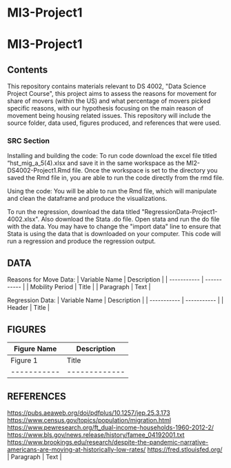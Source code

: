 # MI3-Project1
# MI3-Project1

## Contents
This repository contains materials relevant to DS 4002, "Data Science Project Course", 
this project aims to assess the reasons for movement for share of movers (within the US) and what 
percentage of movers picked specific reasons, with our hypothesis focusing on the main reason of movement 
being housing related issues. This repository will include the source folder, data used, figures produced, and 
references that were used. 

### SRC Section

Installing and building the code:
To run code download the excel file titled “hst_mig_a_5(4).xlsx and save it in the same 
workspace as the MI2-DS4002-Project1.Rmd file. Once the workspace is set to the directory 
you saved the Rmd file in, you are able to run the code directly from the rmd file.

Using the code: 
You will be able to run the Rmd file, which will manipulate and clean the dataframe and produce the visualizations. 

To run the regression, download the data titled "RegressionData-Project1-4002.xlsx". Also download the Stata .do file.
Open stata and run the do file with the data. You may have to change the "import data" line to ensure that 
Stata is using the data that is downloaded on your computer. This code will run a regression and produce the regression
output. 

## DATA 

Reasons for Move Data:
| Variable Name      | Description |
| -----------        | ----------- |
| Mobility Period             | Title       |
| Paragraph          | Text        |


Regression Data: 
| Variable Name      | Description |
| -----------        | ----------- |
| Header             | Title       |




## FIGURES
| Figure Name        | Description |
| -----------        | ----------- |
| Figure 1           | Title       |
| -----------        |-------------|





## REFERENCES
https://pubs.aeaweb.org/doi/pdfplus/10.1257/jep.25.3.173
https://www.census.gov/topics/population/migration.html
https://www.pewresearch.org/ft_dual-income-households-1960-2012-2/
https://www.bls.gov/news.release/history/famee_04192001.txt
https://www.brookings.edu/research/despite-the-pandemic-narrative-americans-are-moving-at-historically-low-rates/
https://fred.stlouisfed.org/
| Paragraph          | Text        |
